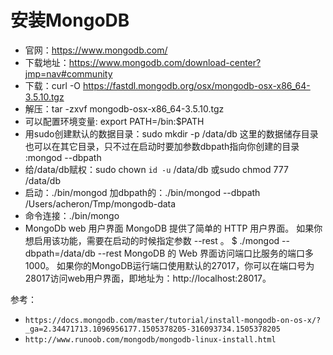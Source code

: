 # 安装MongoDB
- 官网：https://www.mongodb.com/
- 下载地址：https://www.mongodb.com/download-center?jmp=nav#community
- 下载：curl -O https://fastdl.mongodb.org/osx/mongodb-osx-x86_64-3.5.10.tgz
- 解压：tar -zxvf mongodb-osx-x86_64-3.5.10.tgz
- 可以配置环境变量: export PATH=<mongodb-install-directory>/bin:$PATH
- 用sudo创建默认的数据目录：sudo mkdir -p /data/db
   这里的数据储存目录也可以在其它目录，只不过在启动时要加参数dbpath指向你创建的目录 :mongod --dbpath <path to data directory>
- 给/data/db赋权：sudo chown `id -u` /data/db
 或sudo chmod 777 /data/db
- 启动：./bin/mongod
  加dbpath的：./bin/mongod --dbpath /Users/acheron/Tmp/mongodb-data
- 命令连接：./bin/mongo
- MongoDb web 用户界面
MongoDB 提供了简单的 HTTP 用户界面。 如果你想启用该功能，需要在启动的时候指定参数 --rest 。
$ ./mongod --dbpath=/data/db --rest
MongoDB 的 Web 界面访问端口比服务的端口多1000。
如果你的MongoDB运行端口使用默认的27017，你可以在端口号为28017访问web用户界面，即地址为：http://localhost:28017。






参考：
- `https://docs.mongodb.com/master/tutorial/install-mongodb-on-os-x/?_ga=2.34471713.1096956177.1505378205-316093734.1505378205`
- `http://www.runoob.com/mongodb/mongodb-linux-install.html`


